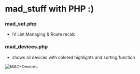 # mad_stuff with PHP :)

### mad_set.php
- IV List Managing &amp; Route recalc

### mad_devices.php
- shows all devices with colored highlights and sorting function

![MAD-Devices](https://raw.githubusercontent.com/Micha854/mad_stuff/master/20200111_164238.jpg)
